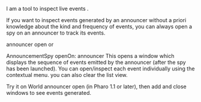 I am a tool to inspect live events .If you want to inspect events generated by an announcer without a priori knowledge about the kind and frequency of events, you can always open a spy on an announcer to track its events.  announcer open or  AnnouncementSpy openOn: announcer This opens a window which displays the sequence of events emitted by the announcer (after the spy has been launched). You can open/inspect each event individually using the contextual menu. you can also clear the list view. Try it on World announcer open (in Pharo 1.1 or later), then add and close windows to see events generated.